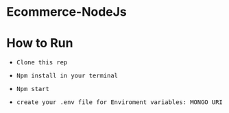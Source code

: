 # Ecommerce-NodeJs
<h1> How to Run </h1>
<ul>
  <li><pre>Clone this rep</pre></li>
  <li><pre>Npm install in your terminal</pre></li>
  <li><pre>Npm start</pre></li>
  <li><pre>create your .env file for Enviroment variables: MONGO_URI, APP_COOKIE, Stripe token, Cloudinary API</pre></li>
</ul>
